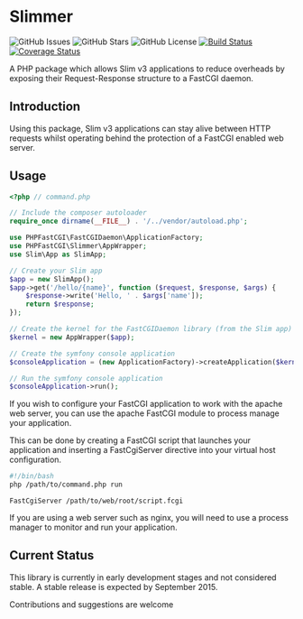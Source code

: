 # Slimmer

![GitHub Issues](https://img.shields.io/github/issues/PHPFastCGI/Slimmer.svg)
![GitHub Stars](https://img.shields.io/github/stars/PHPFastCGI/Slimmer.svg)
![GitHub License](https://img.shields.io/badge/license-GPLv2-blue.svg)
[![Build Status](https://travis-ci.org/PHPFastCGI/Slimmer.svg?branch=master)](https://travis-ci.org/PHPFastCGI/Slimmer)
[![Coverage Status](https://coveralls.io/repos/PHPFastCGI/Slimmer/badge.svg?branch=master)](https://coveralls.io/r/PHPFastCGI/Slimmer?branch=master)

A PHP package which allows Slim v3 applications to reduce overheads by exposing their Request-Response structure to a FastCGI daemon.

## Introduction

Using this package, Slim v3 applications can stay alive between HTTP requests whilst operating behind the protection of a FastCGI enabled web server.

## Usage

```php
<?php // command.php

// Include the composer autoloader
require_once dirname(__FILE__) . '/../vendor/autoload.php';

use PHPFastCGI\FastCGIDaemon\ApplicationFactory;
use PHPFastCGI\Slimmer\AppWrapper;
use Slim\App as SlimApp;

// Create your Slim app
$app = new SlimApp();
$app->get('/hello/{name}', function ($request, $response, $args) {
    $response->write('Hello, ' . $args['name']);
    return $response;
});

// Create the kernel for the FastCGIDaemon library (from the Slim app)
$kernel = new AppWrapper($app);

// Create the symfony console application
$consoleApplication = (new ApplicationFactory)->createApplication($kernel);

// Run the symfony console application
$consoleApplication->run();
```

If you wish to configure your FastCGI application to work with the apache web server, you can use the apache FastCGI module to process manage your application.

This can be done by creating a FastCGI script that launches your application and inserting a FastCgiServer directive into your virtual host configuration.

```sh
#!/bin/bash
php /path/to/command.php run
```

```
FastCgiServer /path/to/web/root/script.fcgi
```

If you are using a web server such as nginx, you will need to use a process manager to monitor and run your application.

## Current Status

This library is currently in early development stages and not considered stable. A stable release is expected by September 2015.

Contributions and suggestions are welcome

